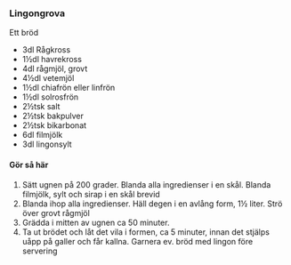 ### Lingongrova
Ett bröd
- 3dl Rågkross
- 1½dl havrekross
- 4dl rågmjöl, grovt
- 4½dl vetemjöl
- 1½dl chiafrön eller linfrön
- 1½dl solrosfrön
- 2½tsk salt
- 2½tsk bakpulver
- 2½tsk bikarbonat
- 6dl filmjölk
- 3dl lingonsylt

#### Gör så här
1. Sätt ugnen på 200 grader. Blanda alla ingredienser i en skål. Blanda filmjölk, sylt och sirap i en skål brevid
1. Blanda ihop alla ingredienser. Häll degen i en avlång form, 1½ liter. Strö över grovt rågmjöl
1. Grädda i mitten av ugnen ca 50 minuter.
1. Ta ut brödet och låt det vila i formen, ca 5 minuter, innan det stjälps uåpp på galler och får kallna. Garnera ev. bröd med lingon före servering
